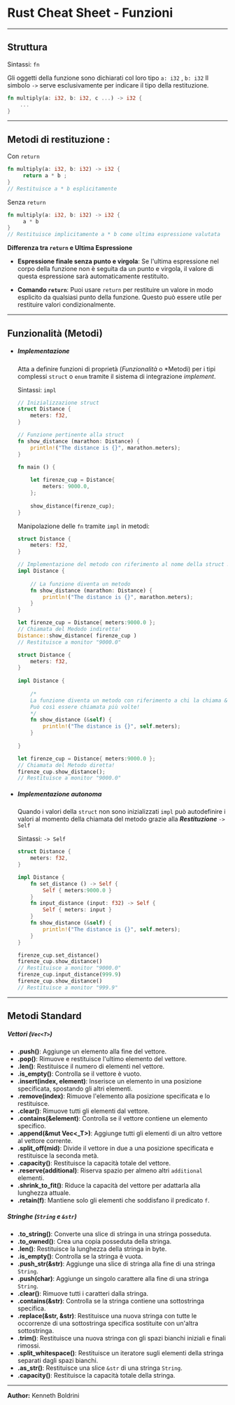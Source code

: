 # Rust Cheat Sheet - Funzioni
	
---
## **Struttura**
	
Sintassi: `fn`
	
Gli oggetti della funzione sono dichiarati col loro tipo `a: i32` , `b: i32`
Il simbolo `->`  serve esclusivamente per indicare il tipo della restituzione.
	
```Rust
fn multiply(a: i32, b: i32, c ...) -> i32 {
	...
}
```
	
--- 
## **Metodi di restituzione** :
	
Con `return`
	
```Rust
fn multiply(a: i32, b: i32) -> i32 {
	 return a * b ; 
}
// Restituisce a * b esplicitamente
```
	
Senza `return`
	
```Rust
fn multiply(a: i32, b: i32) -> i32 {
	 a * b 
}
// Restituisce implicitamente a * b come ultima espressione valutata
```
	
	
	
**Differenza tra `return` e Ultima Espressione**
	
- **Espressione finale senza punto e virgola**: Se l'ultima espressione nel corpo della funzione non è seguita da un punto e virgola, il valore di questa espressione sarà automaticamente restituito.
	
- **Comando `return`**: Puoi usare `return` per restituire un valore in modo esplicito da qualsiasi punto della funzione. Questo può essere utile per restituire valori condizionalmente.
	
	
---
## **Funzionalità (Metodi)**

- ##### Implementazione
	Atta a definire funzioni di proprietà  (*Funzionalità* o *Metodi) per i tipi complessi `struct` o `enum` tramite il sistema di integrazione *implement*.
	
	Sintassi: `impl`
	
	```Rust
	// Inizializzazione struct
	struct Distance {
		meters: f32,
	}
	
	// Funzione pertinente alla struct
	fn show_distance (marathon: Distance) {
		println!("The distance is {}", marathon.meters);
	}
	
	fn main () {
		
		let firenze_cup = Distance{
			meters: 9000.0,
		};
		
		show_distance(firenze_cup);
	}
	```
	
	Manipolazione delle `fn` tramite `impl` in metodi:
	
	```Rust
	struct Distance {
		meters: f32,
	}
	
	// Implementazione del metodo con riferimento al nome della struct Distance
	impl Distance {
			
		// La funzione diventa un metodo
		fn show_distance (marathon: Distance) {
			println!("The distance is {}", marathon.meters);
		}
	}
	
	let firenze_cup = Distance{ meters:9000.0 };
	// Chiamata del Medodo indiretta!
	Distance::show_distance( firenze_cup )
	// Restituisce a monitor "9000.0"
	```
	
	```Rust
	struct Distance {
		meters: f32,
	}
		
	impl Distance {
			
		/* 
		La funzione diventa un metodo con riferimento a chi la chiama &,
		Può così essere chiamata più volte!
		*/
		fn show_distance (&self) {
			println!("The distance is {}", self.meters);
		}
		
	}
	
	let firenze_cup = Distance{ meters:9000.0 };
	// Chiamata del Metodo diretta!
	firenze_cup.show_distance();
	// Restituisce a monitor "9000.0"
	```
		
- ##### Implementazione autonoma
	Quando i valori della `struct` non sono inizializzati `impl` può autodefinire i valori al momento della chiamata del metodo grazie alla ***Restituzione*** `-> Self`
	
	Sintassi: `-> Self`
	
	```Rust
	struct Distance {
		meters: f32,
	}
	
	impl Distance {
		fn set_distance () -> Self {
			Self { meters:9000.0 }
		}
		fn input_distance (input: f32) -> Self {
			Self { meters: input }
		}
		fn show_distance (&self) {
			println!("The distance is {}", self.meters);
		}
	}
	
	firenze_cup.set_distance()
	firenze_cup.show_distance()
	// Restituisce a monitor "9000.0"
	firenze_cup.input_distance(999.9)
	firenze_cup.show_distance()
	// Restituisce a monitor "999.9"
	```
	
	
---
## **Metodi Standard**
	
##### Vettori (`Vec<T>`)
	
- **.push()**: Aggiunge un elemento alla fine del vettore.
- **.pop()**: Rimuove e restituisce l'ultimo elemento del vettore.
- **.len()**: Restituisce il numero di elementi nel vettore.
- **.is_empty()**: Controlla se il vettore è vuoto.
- **.insert(index, element)**: Inserisce un elemento in una posizione specificata, spostando gli altri elementi.
- **.remove(index)**: Rimuove l'elemento alla posizione specificata e lo restituisce.
- **.clear()**: Rimuove tutti gli elementi dal vettore.
- **.contains(&element)**: Controlla se il vettore contiene un elemento specifico.
- **.append(&mut Vec<_T>)**: Aggiunge tutti gli elementi di un altro vettore al vettore corrente.
- **.split_off(mid)**: Divide il vettore in due a una posizione specificata e restituisce la seconda metà.
- **.capacity()**: Restituisce la capacità totale del vettore.
- **.reserve(additional)**: Riserva spazio per almeno altri `additional` elementi.
- **.shrink_to_fit()**: Riduce la capacità del vettore per adattarla alla lunghezza attuale.
- **.retain(f)**: Mantiene solo gli elementi che soddisfano il predicato `f`.
	
##### Stringhe (`String` e `&str`)
	
- **.to_string()**: Converte una slice di stringa in una stringa posseduta.
- **.to_owned()**: Crea una copia posseduta della stringa.
- **.len()**: Restituisce la lunghezza della stringa in byte.
- **.is_empty()**: Controlla se la stringa è vuota.
- **.push_str(&str)**: Aggiunge una slice di stringa alla fine di una stringa `String`.
- **.push(char)**: Aggiunge un singolo carattere alla fine di una stringa `String`.
- **.clear()**: Rimuove tutti i caratteri dalla stringa.
- **.contains(&str)**: Controlla se la stringa contiene una sottostringa specifica.
- **.replace(&str, &str)**: Restituisce una nuova stringa con tutte le occorrenze di una sottostringa specifica sostituite con un'altra sottostringa.
- **.trim()**: Restituisce una nuova stringa con gli spazi bianchi iniziali e finali rimossi.
- **.split_whitespace()**: Restituisce un iteratore sugli elementi della stringa separati dagli spazi bianchi.
- **.as_str()**: Restituisce una slice `&str` di una stringa `String`.
- **.capacity()**: Restituisce la capacità totale della stringa.
	
	
---
	
**Author:** Kenneth Boldrini